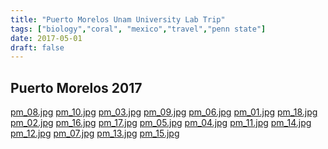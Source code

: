 ```yaml
---
title: "Puerto Morelos Unam University Lab Trip"
tags: ["biology","coral", "mexico","travel","penn state"]
date: 2017-05-01
draft: false
---
```


## Puerto Morelos 2017

  <div ID="gallery-travel-pm2017" data-nanogallery2='{
      "itemsBaseURL": "{{<s3cdn>}}/img/gallery/travel/puerto_morelos_2017/",
      "thumbnailWidth": "250",
      "thumbnailHeight": "250",
      "thumbnailBorderVertical": 1,
      "thumbnailBorderHorizontal": 1,
      "thumbnailLabel": {
        "position": "overImageOnBottom",
        "displayDescription": true
      },
      "thumbnailHoverEffect2": "labelAppear75|descriptionSlideUp",
      "galleryDisplayMode": "pagination",
      "galleryMaxRows": 2,
      "thumbnailAlignment": "center",
      "thumbnailOpenImage": true,
      "viewerTools":     {
        "topLeft":    "pageCounter, label",
        "topRight":   "playPauseButton, rotateLeft, rotateRight, fullscreenButton, closeButton"
       }   
    }'>
    <a href="pm_08.jpg" data-ngthumb="pm_08.jpg" data-ngdesc="pm_08.jpg">pm_08.jpg</a>
    <a href="pm_10.jpg" data-ngthumb="pm_10.jpg" data-ngdesc="pm_10.jpg">pm_10.jpg</a>
    <a href="pm_03.jpg" data-ngthumb="pm_03.jpg" data-ngdesc="pm_03.jpg">pm_03.jpg</a>
    <a href="pm_09.jpg" data-ngthumb="pm_09.jpg" data-ngdesc="pm_09.jpg">pm_09.jpg</a>
    <a href="pm_06.jpg" data-ngthumb="pm_06.jpg" data-ngdesc="pm_06.jpg">pm_06.jpg</a>
    <a href="pm_01.jpg" data-ngthumb="pm_01.jpg" data-ngdesc="pm_01.jpg">pm_01.jpg</a>
    <a href="pm_18.jpg" data-ngthumb="pm_18.jpg" data-ngdesc="pm_18.jpg">pm_18.jpg</a>
    <a href="pm_02.jpg" data-ngthumb="pm_02.jpg" data-ngdesc="pm_02.jpg">pm_02.jpg</a>
    <a href="pm_16.jpg" data-ngthumb="pm_16.jpg" data-ngdesc="pm_16.jpg">pm_16.jpg</a>
    <a href="pm_17.jpg" data-ngthumb="pm_17.jpg" data-ngdesc="pm_17.jpg">pm_17.jpg</a>
    <a href="pm_05.jpg" data-ngthumb="pm_05.jpg" data-ngdesc="pm_05.jpg">pm_05.jpg</a>
    <a href="pm_04.jpg" data-ngthumb="pm_04.jpg" data-ngdesc="pm_04.jpg">pm_04.jpg</a>
    <a href="pm_11.jpg" data-ngthumb="pm_11.jpg" data-ngdesc="pm_11.jpg">pm_11.jpg</a>
    <a href="pm_14.jpg" data-ngthumb="pm_14.jpg" data-ngdesc="pm_14.jpg">pm_14.jpg</a>
    <a href="pm_12.jpg" data-ngthumb="pm_12.jpg" data-ngdesc="pm_12.jpg">pm_12.jpg</a>
    <a href="pm_07.jpg" data-ngthumb="pm_07.jpg" data-ngdesc="pm_07.jpg">pm_07.jpg</a>
    <a href="pm_13.jpg" data-ngthumb="pm_13.jpg" data-ngdesc="pm_13.jpg">pm_13.jpg</a>
    <a href="pm_15.jpg" data-ngthumb="pm_15.jpg" data-ngdesc="pm_15.jpg">pm_15.jpg</a>
  </div>

